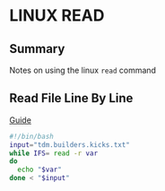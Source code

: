 # LINUX READ

## Summary

Notes on using the linux `read` command

## Read File Line By Line

[Guide](https://www.cyberciti.biz/faq/unix-howto-read-line-by-line-from-file/)

```bash
#!/bin/bash
input="tdm.builders.kicks.txt"
while IFS= read -r var
do
  echo "$var"
done < "$input"
```
